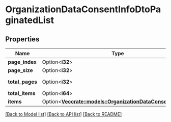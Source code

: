# OrganizationDataConsentInfoDtoPaginatedList

## Properties

Name | Type | Description | Notes
------------ | ------------- | ------------- | -------------
**page_index** | Option<**i32**> |  | [optional]
**page_size** | Option<**i32**> |  | [optional]
**total_pages** | Option<**i32**> |  | [optional][readonly]
**total_items** | Option<**i64**> |  | [optional]
**items** | Option<[**Vec<crate::models::OrganizationDataConsentInfoDto>**](OrganizationDataConsentInfoDto.md)> |  | [optional]

[[Back to Model list]](../README.md#documentation-for-models) [[Back to API list]](../README.md#documentation-for-api-endpoints) [[Back to README]](../README.md)


